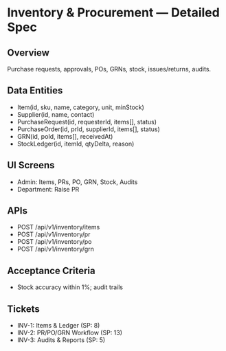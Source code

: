 # Inventory & Procurement — Detailed Spec

## Overview
Purchase requests, approvals, POs, GRNs, stock, issues/returns, audits.

## Data Entities
- Item(id, sku, name, category, unit, minStock)
- Supplier(id, name, contact)
- PurchaseRequest(id, requesterId, items[], status)
- PurchaseOrder(id, prId, supplierId, items[], status)
- GRN(id, poId, items[], receivedAt)
- StockLedger(id, itemId, qtyDelta, reason)

## UI Screens
- Admin: Items, PRs, PO, GRN, Stock, Audits
- Department: Raise PR

## APIs
- POST /api/v1/inventory/items
- POST /api/v1/inventory/pr
- POST /api/v1/inventory/po
- POST /api/v1/inventory/grn

## Acceptance Criteria
- Stock accuracy within 1%; audit trails

## Tickets
- INV-1: Items & Ledger (SP: 8)
- INV-2: PR/PO/GRN Workflow (SP: 13)
- INV-3: Audits & Reports (SP: 5)
